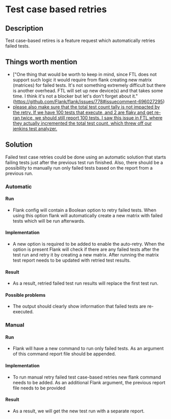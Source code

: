 # Test case based retries

## Description

Test case-based retires is a feature request which automatically retries failed tests.

## Things worth mention

- ["One thing that would be worth to keep in mind, since FTL does not support such logic it would require from flank creating new matrix (matrices) for failed tests. It's not something extremely difficult but there is another overhead. FTL will set up new device(s) and that takes some time. I think it's not a blocker but let's don't forget about it."(https://github.com/Flank/flank/issues/778#issuecomment-696027295)
- [please also make sure that the total test count tally is not impacted by the retry. If we have 100 tests that execute, and 2 are flaky and get re-ran twice, we should still report 100 tests. I saw this issue in FTL where they actually incremented the total test count, which threw off our jenkins test analyzer.](https://github.com/Flank/flank/issues/778#issuecomment-702922562)

## Solution

Failed test case retries could be done using an automatic solution that starts failing tests just after the previous test run finished. Also, there should be a possibility to manually run only failed tests based on the report from a previous run.



### Automatic

#### Run

- Flank config will contain a Boolean option to retry failed tests. When using this option flank will automatically create a new matrix with failed tests which will be run afterwards.

#### Implementation

- A new option is required to be added to enable the auto-retry. When the option is present Flank will check if there are any failed tests after the test run and retry it by creating a new matrix. After running the matrix test report needs to be updated with retried test results.

#### Result

- As a result, retried failed test run results will replace the first test run.

#### Possible problems

- The output should clearly show information that failed tests are re-executed.



### Manual

#### Run

- Flank will have a new command to run only failed tests. As an argument of this command report file should be appended.

#### Implementation

- To run manual retry failed test case-based retries new flank command needs to be added. As an additional Flank argument, the previous report file needs to be provided

#### Result

- As a result, we will get the new test run with a separate report.
